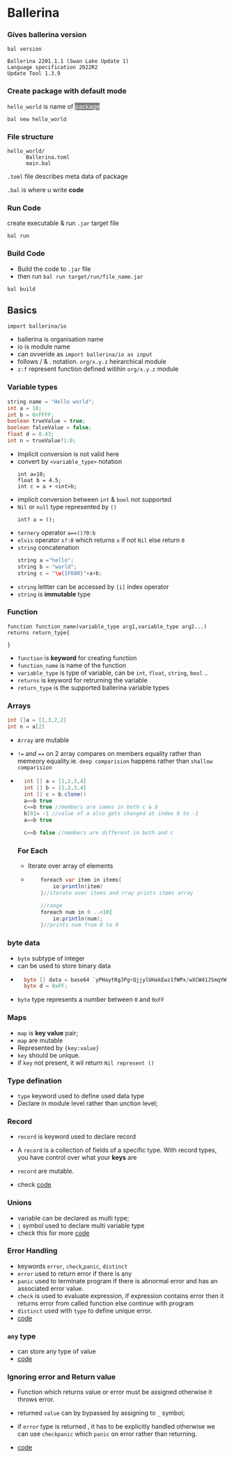 # Ballerina

### Gives ballerina version

```
bal version

Ballerina 2201.1.1 (Swan Lake Update 1)
Language specification 2022R2
Update Tool 1.3.9
```

### Create package with default mode

`hello_world` is name of <mark style="background-color: gray;color:white">package</mark>
```
bal new hello_world
```
### File structure
```
hello_world/
      Ballerina.toml
      main.bal
```
`.toml` file describes meta data of package

`.bal` is where u write **code**

### Run Code
create executable & run `.jar` target file
```
bal run
```

### Build Code
- Build the code to `.jar` file
- then run `bal run target/run/file_name.jar`
```
bal build
```
## Basics

```
import ballerina/io
```
- ballerina is organisation name
- io is module name
- can ovveride as `import ballerina/io as input`
- follows / & . notation. `org/x.y.z` heirarchical module
- `z:f` represent function defined witihin `org/x.y.z` module



### Variable types

```java
string name = "Hello world";
int a = 10;
int b = 0xFFFF;
boolean trueValue = true;
boolean falseValue = false;
float d = 0.43;
int n = trueValue?1:0;
```
- Implicit conversion is not valid here
- convert by `<variable_type>` notation
    ```
    int a=10;
    float b = 4.5;
    int c = a + <int>b;
    ```
- implicit conversion between `int` & `bool` not supported
- `Nil` or `null` type represented by `()`
    ```
    int? a = ();
    ```
- `ternery` operator `a==()?0:b`
- `elvis` operator `x?:0` which returns `x` if not `Nil` else return `0` 
- `string` concatenation
    ```java
    string a ="hello";
    string b = "world";
    string c = "\u{1F600}"+a+b;
    ```
- `string` lettter can be accessed by `[i]` index operator
- `string` is **immutable** type



### Function
```
function function_name(variable_type arg1,variable_type arg2...) returns return_type{

}
```
- `function` is **keyword** for creating function
- `function_name` is name of the function
- `variable_type` is type of variable, can be `int`, `float`, `string`, `bool` ..
- `returns` is keyword for retrurning the variable
- `return_type` is the supported ballerina variable types



### Arrays

```java
int []a = [1,3,2,2]
int n = a[2]
```
- `Array` are mutable
- `!=` and `==` on 2 array compares on members equality rather than memeory equality.ie. `deep comparision` happens rather than `shallow comparision`
- ```java
    int [] a = [1,2,3,4]
    int [] b = [1,2,3,4]
    int [] c = b.clone()
    a==b true
    c==b true //members are sames in both c & b
    b[0]= -1 //value of a also gets changed at index 0 to -1
    a==b true

    c==b false //members are different in both and c
  ```


  ### For Each

  - Iterate over array of elements
  - ```java
        foreach var item in items{
            io:println(item)
        }//iterate over items and rray prints items array

        //range
        foreach num in 0 ..<10{
            io:println(num);
        }//prints num from 0 to 9
    ```

### byte data
- `byte` subtype of integer
- can be used to store binary data
- ```java
    byte [] data = base64 `yPHaytRgJPg+QjjylUHakEwz1fWPx/wXCW41JSmqYW8=`; //binary data representation
    byte d = 0xFF;
    ```
 - `byte` type represents a number between `0` and `0xFF`



### Maps
- `map` is **key value** pair;
- `map` are mutable
- Represented by `{key:value}`
- `key` should be unique.
- if `key` not present, it wil return `Nil represent ()` 

### Type defination

- `type` keyword used to define used data type
- Declare in module level rather than unction  level;


### Record
- `record` is keyword used to declare record
- A `record` is a collection of fields of a specific type. With record types, you have control over what your **keys** are
- `record` are mutable.

- check [code](basics/main.bal#L170) 



### Unions
- variable can be declared as multi type;
- `|` symbol used to declare multi variable type
- check  this for more [code](basics/main.bal#L212) 


### Error Handling
- keywords `error`, `check`,`panic`, `distinct`
- `error` used to return error if there is any
- `panic` used to terminate program if there is abnormal error and has an associated error value.
- `check` is used to evaluate expression, if expression contains error then it returns error from called function else continue with program
- `distinct` used with `type` to define unique error.
- [code](basics/main.bal#L234)


### `any` type
- can store any type of value
- [code](basics/main.bal#L280)


### Ignoring error and Return value

- Function which returns value or error must be assigned otherwise it throws error.
- returned `value` can by bypassed by assigning to `_` symbol;

- if `error` type is returned , it has to be explicitly handled otherwise we can use `checkpanic` which `panic` on error rather than returning.

- [code](basics/main.bal#L318)


